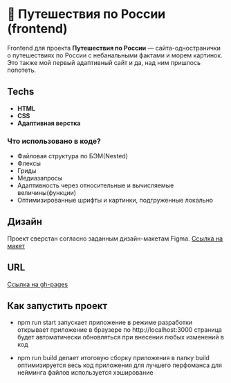 # :busstop: Путешествия по России (frontend)

Frontend для проекта **Путешествия по России** — cайта-одностранички о путешествиях по России с небанальными фактами и морем картинок. 
Это также мой первый адаптивный сайт и да, над ним пришлось попотеть. 


## Techs

- **HTML**
- **CSS**
- **Адаптивная верстка**


### Что использовано в коде?
* Файловая структура по БЭМ(Nested)
* Флексы
* Гриды
* Медиазапросы
* Адаптивность через относительные и вычисляемые величины(функции)
* Оптимизированные шрифты и картинки, подгруженные локально


## Дизайн

Проект сверстан согласно заданным дизайн-макетам Figma.
[Ссылка на макет](https://www.figma.com/file/5S2WSbEFL6awjVWJ0NWL8Q/Sprint-3_-Russia-_-desktop-%2B-mobile?type=design)

## URL

[Ссылка на gh-pages](https://dzhaneta.github.io/russian-travel/)


## Как запустить проект

* npm run start
запускает приложение в режиме разработки
открывает приложение в браузере по http://localhost:3000
страница будет автоматически обновляться при внесении любых изменений в код

* npm run build
делает итоговую сборку приложения в папку build
оптимизируется весь код приложения для лучшего перфоманса
для нейминга файлов используется хэширование
